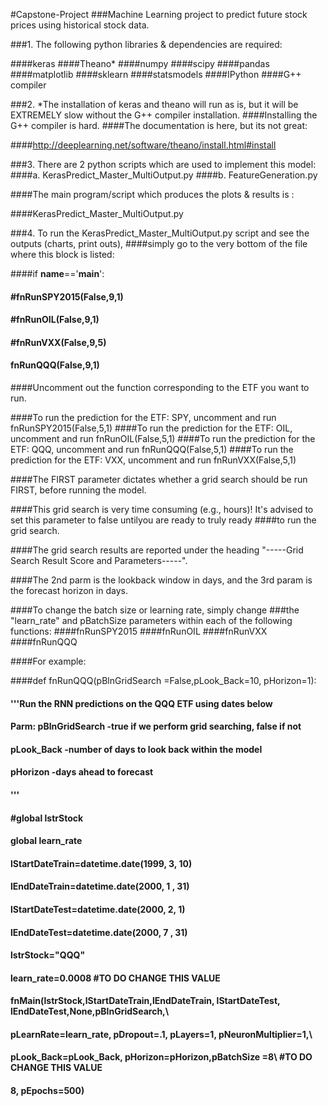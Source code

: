 
#Capstone-Project
###Machine Learning project to predict future stock prices using historical stock data.


###1. The following python libraries & dependencies are required:

####keras
####Theano*
####numpy
####scipy
####pandas
####matplotlib
####sklearn
####statsmodels
####IPython
####G++ compiler


###2. *The installation of keras and theano will run as is, but it will be EXTREMELY slow without the G++ compiler installation.
####Installing the G++ compiler is hard.
####The documentation is here, but its not great:

####http://deeplearning.net/software/theano/install.html#install


###3. There are 2 python scripts which are used to implement this model:
####a. KerasPredict_Master_MultiOutput.py
####b. FeatureGeneration.py

####The main program/script  which produces the plots & results is :

####KerasPredict_Master_MultiOutput.py

###4. To run the KerasPredict_Master_MultiOutput.py script and see the outputs (charts, print outs),
####simply go to the very bottom of the file where this block is listed:


####if __name__=='__main__':
	
####    #fnRunSPY2015(False,9,1)
####    #fnRunOIL(False,9,1)
####    #fnRunVXX(False,9,5)
####    fnRunQQQ(False,9,1)

####Uncomment out the function corresponding to the ETF you want to run.

####To run the prediction for the ETF: SPY, uncomment and run fnRunSPY2015(False,5,1)
####To run the prediction for the ETF: OIL, uncomment and run fnRunOIL(False,5,1)
####To run the prediction for the ETF: QQQ, uncomment and run fnRunQQQ(False,5,1)
####To run the prediction for the ETF: VXX, uncomment and run fnRunVXX(False,5,1)

####The FIRST parameter dictates whether a grid search should be run FIRST, before running the model.

####This grid search is very time consuming (e.g., hours)! It's advised to set this parameter to false untilyou are ready to truly ready ####to run the grid search.

####The grid search results are reported under the heading "-----Grid Search Result Score and Parameters-----".

####The 2nd parm is the lookback window in days, and the 3rd param is the forecast horizon in days.

####To change the batch size or learning rate, simply change 
###the "learn_rate" and pBatchSize parameters within each of the following functions:
####fnRunSPY2015
####fnRunOIL
####fnRunVXX
####fnRunQQQ

####For example: 

####def fnRunQQQ(pBlnGridSearch =False,pLook_Back=10, pHorizon=1):
####    '''Run the RNN predictions on the QQQ ETF using dates below
####    Parm: pBlnGridSearch -true if we perform grid searching, false if not
####    pLook_Back -number of days to look back within the model
####    pHorizon -days ahead to forecast
####    '''
####    #global lstrStock
####    global learn_rate
####    lStartDateTrain=datetime.date(1999, 3, 10)
####    lEndDateTrain=datetime.date(2000, 1  , 31)
####
####    lStartDateTest=datetime.date(2000, 2, 1)
####    lEndDateTest=datetime.date(2000, 7  , 31)

####    lstrStock="QQQ"

####    learn_rate=0.0008  #TO DO CHANGE THIS VALUE
    
    
####    fnMain(lstrStock,lStartDateTrain,lEndDateTrain, lStartDateTest,  lEndDateTest,None,pBlnGridSearch,\
####           pLearnRate=learn_rate, pDropout=.1, pLayers=1, pNeuronMultiplier=1,\
####           pLook_Back=pLook_Back, pHorizon=pHorizon,pBatchSize =8\ #TO DO CHANGE THIS VALUE
#### 8, pEpochs=500)
